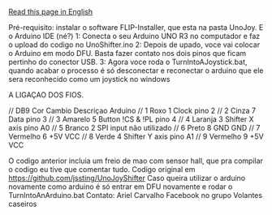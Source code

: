 [Read this page in English](https://github.com/arielhrc/UnoJoyShifter/blob/master/README.md)

Pré-requisito: instalar o software FLIP-Installer, que esta na pasta UnoJoy. E o Arduino IDE (né?)
1: Conecta o seu Arduino UNO R3 no computador e faz o upload do codigo no UnoShifter.ino
2: Depois de upado, voce vai colocar o Arduino em modo DFU. Basta fazer contato nos dois pinos que ficam pertinho do conector USB.
3: Agora voce roda o TurnIntoAJoystick.bat, quando acabar o processo é só desconectar e reconectar o arduino que ele sera reconhecido como um joystick no windows

A LIGAÇAO DOS FIOS.


//  DB9  Cor    Cambio      Descriçao           Arduino
//  1    Roxo        1      Clock               pino 2
//  2    Cinza       7      Data                pino 3
//  3    Amarelo     5      Button !CS & !PL    pino 4
//  4    Laranja     3      Shifter X axis      pino A0
//  5    Branco      2      SPI input           não utilizado
//  6    Preto       8      GND                 GND
//  7    Vermelho    6      +5V                 VCC
//  8    Verde       4      Shifter Y axis      pino A1
//  9    Vermelho    9      +5V                 VCC

O codigo anterior incluia um freio de mao com sensor hall, que pra compilar o codigo eu tive que comentar tudo.
Codigo original em https://github.com/jssting/UnoJoyShifter
Caso queira utilizar o arduino novamente como arduino é só entrar em DFU novamente e rodar o TurnIntoAnArduino.bat
Contato: Ariel Carvalho Facebook no grupo Volantes caseiros

